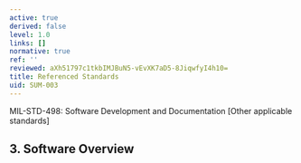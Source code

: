 ```yaml
---
active: true
derived: false
level: 1.0
links: []
normative: true
ref: ''
reviewed: aXh51797c1tkbIMJBuN5-vEvXK7aD5-8JiqwfyI4h10=
title: Referenced Standards
uid: SUM-003
---
```


MIL-STD-498: Software Development and Documentation
[Other applicable standards]

## 3. Software Overview